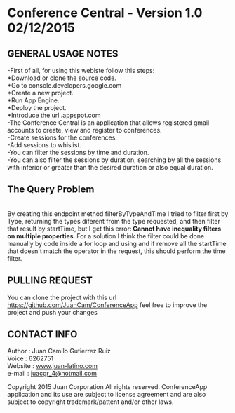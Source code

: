 <h1> Conference Central - Version 1.0 02/12/2015</h1>

GENERAL USAGE NOTES
-------------------

-First of all, for using this webiste follow this steps:<br>
*Download or clone the source code.<br>
*Go to console.developers.google.com<br>
*Create a new project.<br>
*Run App Engine.<br>
*Deploy the project.<br>
*Introduce the url <your-project-id>.appspot.com<br>
-The Conference Central is an application that allows registered gmail accounts to create, view and register to conferences.<br>
-Create sessions for the conferences.<br>
-Add sessions to whislist.<br>
-You can filter the sessions by time and duration.<br>
-You can also filter the sessions by duration, searching by all the sessions with inferior or greater than the desired duration or also equal duration.<br>

<h2>The Query Problem</h2><br>
By creating this endpoint method filterByTypeAndTime I tried to filter first by Type, returning the types diferent from the type requested, and then filter that result by startTime, but I get this error:<b> Cannot have inequality filters on multiple properties</b>.
For a solution I think the filter could be done manually by code inside a for loop and using and if remove all the startTime that doesn't match the operator in the request, this should perform the time filter.

PULLING REQUEST
------------------
You can clone the project with this url https://github.com/JuanCam/ConferenceApp
feel free to improve the project and push your changes

CONTACT INFO
------------------
Author : Juan Camilo Gutierrez Ruiz<br>
Voice : 6262751<br>
Website : www.juan-latino.com<br>
e-mail : juacgr_4@hotmail.com<br>

Copyright 2015 Juan Corporation All rights reserved.
ConferenceApp application and its use are subject to license agreement and are also subject to copyright trademark/pattent and/or other laws. 
